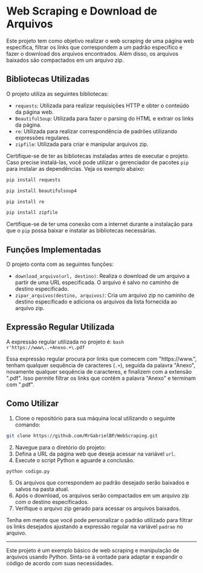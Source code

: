 # Web Scraping e Download de Arquivos

Este projeto tem como objetivo realizar o web scraping de uma página web específica, filtrar os links que correspondem a um padrão específico e fazer o download dos arquivos encontrados. Além disso, os arquivos baixados são compactados em um arquivo zip.

## Bibliotecas Utilizadas

O projeto utiliza as seguintes bibliotecas:

- `requests`: Utilizada para realizar requisições HTTP e obter o conteúdo da página web.
- `BeautifulSoup`: Utilizada para fazer o parsing do HTML e extrair os links da página.
- `re`: Utilizada para realizar correspondência de padrões utilizando expressões regulares.
- `zipfile`: Utilizada para criar e manipular arquivos zip.

Certifique-se de ter as bibliotecas instaladas antes de executar o projeto. Caso precise instalá-las, você pode utilizar o gerenciador de pacotes `pip` para instalar as dependências. Veja os exemplo abaixo:

```bash
pip install requests
```
```bash
pip install beautifulsoup4
```
```bash
pip install re
```
```bash
pip install zipfile
```

Certifique-se de ter uma conexão com a internet durante a instalação para que o `pip` possa baixar e instalar as bibliotecas necessárias.

## Funções Implementadas

O projeto conta com as seguintes funções:

- `download_arquivo(url, destino)`: Realiza o download de um arquivo a partir de uma URL especificada. O arquivo é salvo no caminho de destino especificado.
- `zipar_arquivos(destino, arquivos)`: Cria um arquivo zip no caminho de destino especificado e adiciona os arquivos da lista fornecida ao arquivo zip.

## Expressão Regular Utilizada

A expressão regular utilizada no projeto é:
`bash r'https://www\..+Anexo.+\.pdf`

Essa expressão regular procura por links que comecem com "https://www.", tenham qualquer sequência de caracteres (`.+`), seguida da palavra "Anexo", novamente qualquer sequência de caracteres, e finalizem com a extensão ".pdf". Isso permite filtrar os links que contêm a palavra "Anexo" e terminam com ".pdf".

## Como Utilizar

1. Clone o repositório para sua máquina local utilizando o seguinte comando:
```bash
git clone https://github.com/MrGabrielBP/WebScraping.git
```

2. Navegue para o diretório do projeto:
3. Defina a URL da página web que deseja acessar na variável `url`.
4. Execute o script Python e aguarde a conclusão.
```bash
python codigo.py
```
5. Os arquivos que correspondem ao padrão desejado serão baixados e salvos na pasta atual.
6. Após o download, os arquivos serão compactados em um arquivo zip com o destino especificados.
7. Verifique o arquivo zip gerado para acessar os arquivos baixados.

Tenha em mente que você pode personalizar o padrão utilizado para filtrar os links desejados ajustando a expressão regular na variável `padrao` no arquivo.

---

Este projeto é um exemplo básico de web scraping e manipulação de arquivos usando Python. Sinta-se à vontade para adaptar e expandir o código de acordo com suas necessidades.
